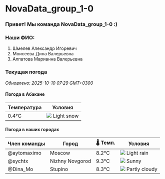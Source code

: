 # NovaData_group_1-0
### Привет! Мы команда NovaData_group_1-0 :)

### Наши ФИО:
1. Шмелев Александр Игоревич
2. Моисеева Дина Валерьевна
3. Алпатова Марианна Валерьевна

### Текущая погода
<!-- WEATHER:START -->
_Обновлено: 2025-10-10 07:29 GMT+0300_

#### Погода в Абакане

| Температура | Условия |
|-------------|----------|
| 0.4°C     | ![](https://cdn.weatherapi.com/weather/64x64/day/326.png) Light snow |

#### Погода в наших городах

| Член команды  | Город               | 🌡️ Темп.  | Условия          |
|---------------|---------------------|-----------|--------------------|
| @aytomaximo    | Moscow              |    8.2°C | ![](https://cdn.weatherapi.com/weather/64x64/day/296.png) Light rain   |
| @sychtx        | Nizhny Novgorod     |    9.3°C | ![](https://cdn.weatherapi.com/weather/64x64/day/113.png) Sunny        |
| @Dina_Mo       | Stupino             |    8.3°C | ![](https://cdn.weatherapi.com/weather/64x64/day/116.png) Partly cloudy |

<!-- WEATHER:END -->
